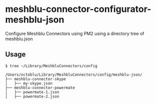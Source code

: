 # meshblu-connector-configurator-meshblu-json
Configure Meshblu Connectors using PM2 using a directory tree of meshblu.json

## Usage
```
$ tree ~/Library/MeshbluConnectors/config

/Users/octoblu/Library/MeshbluConnectors/config/meshblu-json/
├── meshblu-connector-skype
│   ├── my-skype.json
├── meshblu-connector-powermate
│   ├── powermate-1.json
│   ├── powermate-2.json
```
